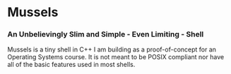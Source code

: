 # Mussels
### An Unbelievingly Slim and Simple - Even Limiting - Shell

Mussels is a tiny shell in C++ I am building as a proof-of-concept for an Operating Systems course.
It is not meant to be POSIX compliant nor have all of the basic features used in most shells.
